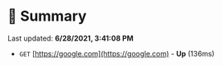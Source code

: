 # 📖 Summary
Last updated: **6/28/2021, 3:41:08 PM**

- `GET` [https://google.com](https://google.com) - **Up** (136ms)
